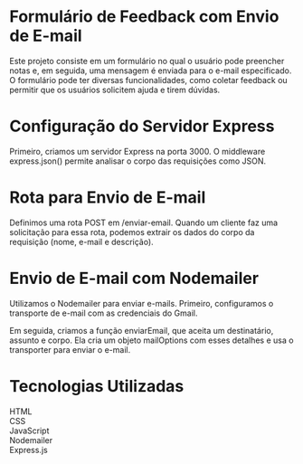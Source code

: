 # Formulário de Feedback com Envio de E-mail
Este projeto consiste em um formulário no qual o usuário pode preencher notas e, em seguida, uma mensagem é enviada para o e-mail especificado. O formulário pode ter diversas funcionalidades, como coletar feedback ou permitir que os usuários solicitem ajuda e tirem dúvidas.

# Configuração do Servidor Express
Primeiro, criamos um servidor Express na porta 3000. O middleware express.json() permite analisar o corpo das requisições como JSON.

# Rota para Envio de E-mail
Definimos uma rota POST em /enviar-email. Quando um cliente faz uma solicitação para essa rota, podemos extrair os dados do corpo da requisição (nome, e-mail e descrição).

# Envio de E-mail com Nodemailer
Utilizamos o Nodemailer para enviar e-mails. Primeiro, configuramos o transporte de e-mail com as credenciais do Gmail.

Em seguida, criamos a função enviarEmail, que aceita um destinatário, assunto e corpo. Ela cria um objeto mailOptions com esses detalhes e usa o transporter para enviar o e-mail.

# Tecnologias Utilizadas
HTML <br>
CSS <br>
JavaScript <br>
Nodemailer <br>
Express.js <br>
